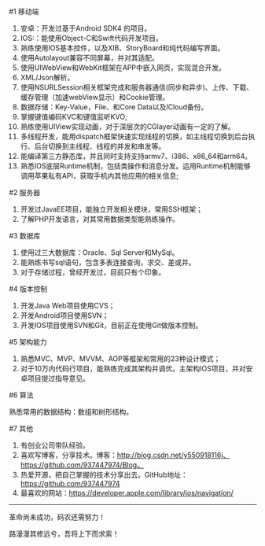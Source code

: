 #1 移动端
1. 安卓：开发过基于Android SDK4 的项目。
2. IOS:：能使用Object-C和Swift代码开发项目。
  1. 熟练使用IOS基本控件，以及XIB、StoryBoard和纯代码编写界面。
  2. 使用Autolayout兼容不同屏幕，并对其适配。
  3. 使用UIWebView和WebKit框架在APP中嵌入网页，实现混合开发。
  4. XML/Json解析。
  5. 使用NSURLSession相关框架完成和服务器通信(同步和异步)、上传、下载、缓存管理（加速webView显示）和Cookie管理。
  6. 数据存储：Key-Value，File、和Core Data以及ICloud备份。
  7. 掌握键值编码KVC和键值监听KVO;
  8. 熟练使用UIView实现动画，对于深层次的CGlayer动画有一定的了解。
  9. 多线程开发，能用dispatch框架快速实现线程的切换，如主线程切换到后台执行、后台切换到主线程、线程的并发和串发等。
  10. 能编译第三方静态库，并且同时支持支持armv7、i386、x86_64和arm64。
  11. 熟悉IOS底层Runtime机制，包括类操作和消息分发。运用Runtime机制能够调用苹果私有API，获取手机内其他应用的相关信息; 

#2 服务器

1. 开发过JavaEE项目，能独立开发相关模块，常用SSH框架；
2. 了解PHP开发语言，对其常用数据类型能熟练操作。

#3 数据库

1. 使用过三大数据库：Oracle、Sql Server和MySql。
2. 能熟练书写sql语句，包含多表连接查询，求交、差或并。
3. 对于存储过程，曾经开发过，目前只有个印象。

#4 版本控制

1. 开发Java Web项目使用CVS；
2. 开发Android项目使用SVN；
3. 开发IOS项目使用SVN和Git，目前正在使用Git做版本控制。

#5 架构能力

1. 熟悉MVC、MVP、MVVM、AOP等框架和常用的23种设计模式；
2. 对于10万内代码行项目，能熟练完成其架构并调优。主架构IOS项目，并对安卓项目提过指导意见。

#6 算法

熟悉常用的数据结构：数组和树形结构。

#7 其他

1. 有创业公司带队经验。
2. 喜欢写博客，分享技术。博客：http://blog.csdn.net/y550918116j、https://github.com/937447974/Blog。
3. 热爱开源，把自己掌握的技术分享出去。GitHub地址：https://github.com/937447974
4. 最喜欢的网站：https://developer.apple.com/library/ios/navigation/

----------

革命尚未成功，码农还需努力！

路漫漫其修远兮，吾将上下而求索！
